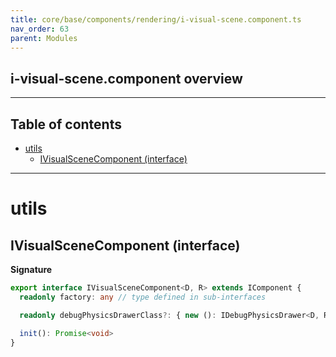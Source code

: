 ```yaml
---
title: core/base/components/rendering/i-visual-scene.component.ts
nav_order: 63
parent: Modules
---
```


## i-visual-scene.component overview

---

<h2 class="text-delta">Table of contents</h2>

- [utils](#utils)
  - [IVisualSceneComponent (interface)](#ivisualscenecomponent-interface)

---

# utils

## IVisualSceneComponent (interface)

**Signature**

```ts
export interface IVisualSceneComponent<D, R> extends IComponent {
  readonly factory: any // type defined in sub-interfaces

  readonly debugPhysicsDrawerClass?: { new (): IDebugPhysicsDrawer<D, R> }

  init(): Promise<void>
}
```
